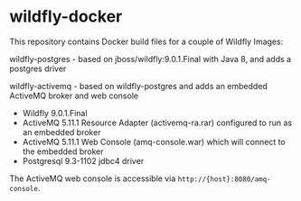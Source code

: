 # wildfly-docker
This repository contains Docker build files for a couple of Wildfly Images:

wildfly-postgres - based on jboss/wildfly:9.0.1.Final with Java 8, and adds a postgres driver

wildfly-activemq - based on wildfly-postgres and adds an embedded ActiveMQ broker and web console

+ Wildfly 9.0.1.Final
+ ActiveMQ 5.11.1 Resource Adapter (activemq-ra.rar) configured to run as an embedded broker
+ ActiveMQ 5.11.1 Web Console (amq-console.war) which will connect to the embedded broker
+ Postgresql 9.3-1102 jdbc4 driver

The ActiveMQ web console is accessible via `http://{host}:8080/amq-console`.

